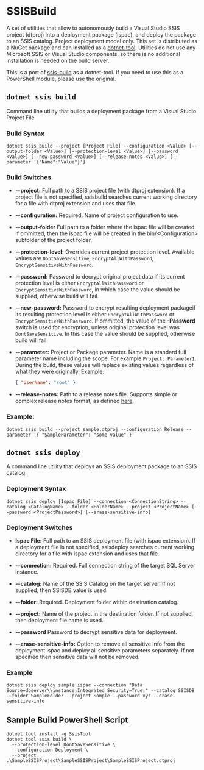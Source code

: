# SSISBuild

A set of utilities that allow to autonomously build a Visual Studio SSIS project (dtproj) into a deployment package (ispac), and deploy the package to an SSIS catalog. Project deployment model only. This set is distributed as a NuGet package and can installed as a [dotnet-tool](https://learn.microsoft.com/en-us/dotnet/core/tools/global-tools). Utilities do not use any Microsoft SSIS or Visual Studio components, so there is no additional installation is needed on the build server.

This is a port of [ssis-build](https://github.com/rtumaykin/ssis-build) as a dotnet-tool. If you need to use this as a PowerShell module, please use the original.

## `dotnet ssis build`

Command line utility that builds a deployment package from a Visual Studio Project File

### Build Syntax

`dotnet ssis build --project [Project File] --configuration <Value> [--output-folder <Value>] [--protection-level <Value>] [--password <Value>] [--new-password <Value>] [--release-notes <Value>] [--parameter '{"Name":"Value"}']`

### Build Switches

- **--project:**
  Full path to a SSIS project file (with dtproj extension). If a project file is not specified, ssisbuild searches current working directory for a file with dtproj extension and uses that file.

- **--configuration:**
  Required. Name of project configuration to use.

- **--output-folder**
  Full path to a folder where the ispac file will be created. If ommitted, then the ispac file will be created in the bin/&lt;Configuration&gt; subfolder of the project folder.

- **--protection-level:**
  Overrides current project protection level. Available values are `DontSaveSensitive`, `EncryptAllWithPassword`, `EncryptSensitiveWithPassword`.

- **--password:**
  Password to decrypt original project data if its current protection level is either `EncryptAllWithPassword` or `EncryptSensitiveWithPassword`, in which case the value should be supplied, otherwise build will fail.

- **--new-password:**
  Password to encrypt resulting deployment packageif its resulting protection level is either `EncryptAllWithPassword` or `EncryptSensitiveWithPassword`. If ommitted, the value of the **-Password** switch is used for encryption, unless original protection level was `DontSaveSensitive`. In this case the value should be supplied, otherwise build will fail.

- **--parameter:**
  Project or Package parameter. Name is a standard full parameter name including the scope. For example `Project::Parameter1`. During the build, these values will replace existing values regardless of what they were originally. Example:

  ```json
  { "UserName": "root" }
  ```

- **--release-notes:**
  Path to a release notes file. Supports simple or complex release notes format, as defined [here](http://fsharp.github.io/FAKE/apidocs/fake-releasenoteshelper.html).

### **Example:**

`dotnet ssis build --project sample.dtproj --configuration Release --parameter '{ "SampleParameter": "some value" }'`

## `dotnet ssis deploy`

A command line utility that deploys an SSIS deployment package to an SSIS catalog.

### Deployment Syntax

`dotnet ssis deploy [Ispac File] --connection <ConnectionString> --catalog <CatalogName> --folder <FolderName> --project <ProjectName> [--password <ProjectPassword>] [--erase-sensitive-info]`

### Deployment Switches

- **Ispac File:**
  Full path to an SSIS deployment file (with ispac extension). If a deployment file is not specified, ssisdeploy searches current working directory for a file with ispac extension and uses that file.

- **--connection:**
  Required. Full connection string of the target SQL Server instance.

- **--catalog:**
  Name of the SSIS Catalog on the target server. If not supplied, then SSISDB value is used.

- **--folder:**
  Required. Deployment folder within destination catalog.

- **--project:**
  Name of the project in the destination folder. If not supplied, then deployment file name is used.

- **--password**
  Password to decrypt sensitive data for deployment.

- **--erase-sensitive-info:**
  Option to remove all sensitive info from the deployment ispac and deploy all sensitive parameters separately. If not specified then sensitive data will not be removed.

### Example

`dotnet ssis deploy sample.ispac --connection "Data Source=dbserver\\instance;Integrated Security=True;" --catalog SSISDB --folder SampleFolder --project Sample --password xyz --erase-sensitive-info`

## Sample Build PowerShell Script

```pwsh
dotnet tool install -g SsisTool
dotnet tool ssis build \
  --protection-level DontSaveSensitive \
  --configuration Deployment \
  --project .\SampleSSISProject\SampleSSISProject\SampleSSISProject.dtproj
```
